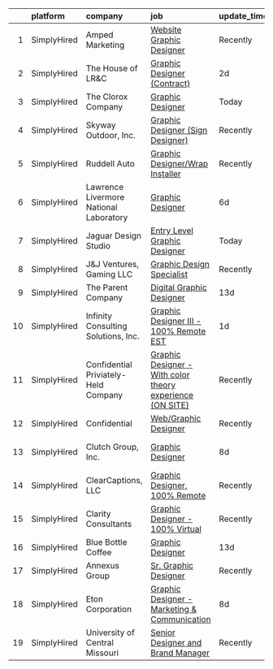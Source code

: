 

|    | platform    | company                                | job                                                                                                                                                                    | update_time   | location                  |
|---:|:------------|:---------------------------------------|:-----------------------------------------------------------------------------------------------------------------------------------------------------------------------|:--------------|:--------------------------|
|  1 | SimplyHired | Amped Marketing                        | [Website Graphic Designer](https://www.simplyhired.com/job/lVDYlWLcnH2Q3Tsjz5gz9yXKvUmT5Kj5Mv0NUy8KyLRgv9aNkg0kcQ?q=graphic+designer)                                  | Recently      | Tucson, AZ                |
|  2 | SimplyHired | The House of LR&C                      | [Graphic Designer (Contract)](https://www.simplyhired.com/job/_UmaRJsG2MiKqL4AkTwZQcxTru34fPZdE576hvoK6aNdLi0-NsRqTg?q=graphic+designer)                               | 2d            | Remote                    |
|  3 | SimplyHired | The Clorox Company                     | [Graphic Designer](https://www.simplyhired.com/job/6TDnXOLu-xNSgVJAy8wYnXsiYbO8ILux5-hAyNqpIhIZEhmsiNmoDw?q=graphic+designer)                                          | Today         | Oakland, CA               |
|  4 | SimplyHired | Skyway Outdoor, Inc.                   | [Graphic Designer (Sign Designer)](https://www.simplyhired.com/job/JeBGy6hzBFOoSCgrlcmjiNQKrN2eA_KG6XVmaUc3fpTvcoYLwBIV_g?q=graphic+designer)                          | Recently      | Bastian, VA               |
|  5 | SimplyHired | Ruddell Auto                           | [Graphic Designer/Wrap Installer](https://www.simplyhired.com/job/ajBuBy_i5ox-3IxXVO1Z0h4bkN1J6RZN4kDRj4Q2JSc_MWJ3RHVkbQ?q=graphic+designer)                           | Recently      | Port Angeles, WA          |
|  6 | SimplyHired | Lawrence Livermore National Laboratory | [Graphic Designer](https://www.simplyhired.com/job/TZeBxeTHzuoHXi0uDgrNpUQ2RveJ-E2IRRJ8uZ0ChCrkgAq_zswfNA?q=graphic+designer)                                          | 6d            | Livermore, CA             |
|  7 | SimplyHired | Jaguar Design Studio                   | [Entry Level Graphic Designer](https://www.simplyhired.com/job/GS9qcLp6ClMzoMFhajfwgtzb9Zq5V0YfFFy6KGxW35eixNl_Wr_coA?q=graphic+designer)                              | Today         | Aptos, CA                 |
|  8 | SimplyHired | J&J Ventures, Gaming LLC               | [Graphic Design Specialist](https://www.simplyhired.com/job/V-gRnQoSye3rr1isEePkO8ALGWSGqaznvbQv7ela8fwt9f6HpmBd2g?q=graphic+designer)                                 | Recently      | Effingham, IL             |
|  9 | SimplyHired | The Parent Company                     | [Digital Graphic Designer](https://www.simplyhired.com/job/fckBAbX63A84PoCfdCK17EwJWt7fpUHHAFQrxmVOaTt3nRbw2190PQ?q=graphic+designer)                                  | 13d           | San Jose, CA              |
| 10 | SimplyHired | Infinity Consulting Solutions, Inc.    | [Graphic Designer III - 100% Remote EST](https://www.simplyhired.com/job/mnDjD6RlcTESIVtcB5DM4FPW32aZb2TNnIkQP8eCh6MM7IgI8rfduA?q=graphic+designer)                    | 1d            | Mountain View, CA         |
| 11 | SimplyHired | Confidential Priviately-Held Company   | [Graphic Designer - With color theory experience (ON SITE)](https://www.simplyhired.com/job/qNmn-ZzT8Pmi66BtounWjgy9ftGqKGVoNaAV0fYCoHchgk3P19XPnA?q=graphic+designer) | Recently      | Miami Lakes, FL           |
| 12 | SimplyHired | Confidential                           | [Web/Graphic Designer](https://www.simplyhired.com/job/kv6lODoq2hWUFChroWrE9ZxmTGwQAZnSaqgdPzRQ0d1sPlNRTAFNmA?q=graphic+designer)                                      | Recently      | West Palm Beach, FL       |
| 13 | SimplyHired | Clutch Group, Inc.                     | [Graphic Designer](https://www.simplyhired.com/job/Z5RNPAxd3mhvYOqYj7QKYhmTdXUDNFciZVKjFaf1VginIi25yg6VyQ?q=graphic+designer)                                          | 8d            | United States +1 location |
| 14 | SimplyHired | ClearCaptions, LLC                     | [Graphic Designer, 100% Remote](https://www.simplyhired.com/job/WGfUSB8QYF2PHXH1RfopX9_Py9PLpv76N9ymn5cKbMMkVriH8bD3Kg?q=graphic+designer)                             | Recently      | Remote                    |
| 15 | SimplyHired | Clarity Consultants                    | [Graphic Designer - 100% Virtual](https://www.simplyhired.com/job/hGgUl4v7tkmLAQm3-Wwp7bWQ75dtSVXkfMwvrV9CorYKDbHXFmu9DQ?q=graphic+designer)                           | Recently      | Campbell, CA              |
| 16 | SimplyHired | Blue Bottle Coffee                     | [Graphic Designer](https://www.simplyhired.com/job/vkb3fH0DLl3eolxfv5Ly_aeO_acFLwxF2UvJ2zuUH5J_Pf2aXW1QWQ?q=graphic+designer)                                          | 13d           | Remote                    |
| 17 | SimplyHired | Annexus Group                          | [Sr. Graphic Designer](https://www.simplyhired.com/job/QzjZWeLZjIgROqVkMYQTogb1NirWBk8_Ebmdaf8zXJ8LltxEnFwb7A?q=graphic+designer)                                      | Recently      | Scottsdale, AZ            |
| 18 | SimplyHired | Eton Corporation                       | [Graphic Designer - Marketing & Communication](https://www.simplyhired.com/job/0pm0trvKyNEuB2ElnFuC70dat0rNyUfe5gY2yDemP_rX0voW0puUuA?q=graphic+designer)              | 8d            | Palo Alto, CA             |
| 19 | SimplyHired | University of Central Missouri         | [Senior Designer and Brand Manager](https://www.simplyhired.com/job/fgt5-S4pjrX_p2ErnUCasTqjbXih82qK9_Z3iaYzGrCspQJjjc4tDA?q=graphic+designer)                         | Recently      | Warrensburg, MO           |